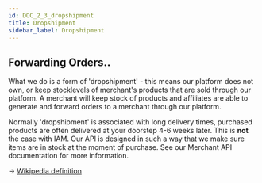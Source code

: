 ```yaml
---
id: DOC_2_3_dropshipment
title: Dropshipment
sidebar_label: Dropshipment
---
```


## Forwarding Orders..

What we do is a form of 'dropshipment' - this means our platform does not own, or keep stocklevels of merchant's products that are sold through our platform. A merchant will keep stock of products and affiliates are able to generate and forward orders to a merchant through our platform. 

Normally 'dropshipment' is associated with long delivery times, purchased products are often delivered at your doorstep 4-6 weeks later. This is **not** the case with IAM. Our API is designed in such a way that we make sure items are in stock at the moment of purchase. See our Merchant API documentation for more information.

-> [Wikipedia definition](https://en.wikipedia.org/wiki/Drop_shipping)
